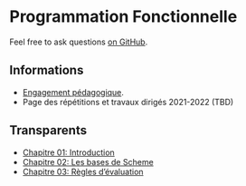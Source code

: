 # Programmation Fonctionnelle

Feel free to ask questions [on GitHub](https://github.com/chrdebru/INFO0054). 

## Informations

* [Engagement pédagogique](https://www.programmes.uliege.be/cocoon/20212022/cours/INFO0054-1.html). 
* Page des répétitions et travaux dirigés 2021-2022 (TBD)

## Transparents

* [Chapitre 01: Introduction](chapter-01.html)
* [Chapitre 02: Les bases de Scheme](chapter-02.html)
* [Chapitre 03: Règles d’évaluation](chapter-03.html)